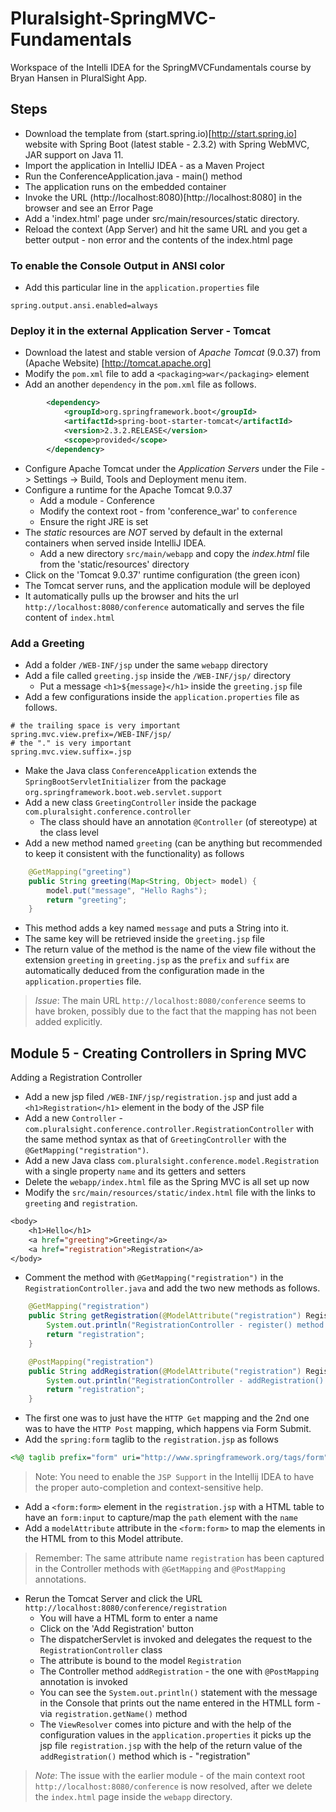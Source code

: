 # Pluralsight-SpringMVC-Fundamentals
Workspace of the Intelli IDEA for the SpringMVCFundamentals course by Bryan Hansen in PluralSight App.

## Steps

* Download the template from (start.spring.io)[http://start.spring.io] website with Spring Boot (latest stable - 2.3.2) with Spring WebMVC, JAR support on Java 11.
* Import the application in IntelliJ IDEA - as a Maven Project
* Run the ConferenceApplication.java - main() method
* The application runs on the embedded container
* Invoke the URL (http://localhost:8080)[http://localhost:8080] in the browser and see an Error Page
* Add a 'index.html' page under src/main/resources/static directory.
* Reload the context (App Server) and hit the same URL and you get a better output - non error and the contents of the index.html page

### To enable the Console Output in ANSI color

* Add this particular line in the `application.properties` file

```properties
spring.output.ansi.enabled=always
```

### Deploy it in the external Application Server - Tomcat

* Download the latest and stable version of *Apache Tomcat* (9.0.37) from (Apache Website) [http://tomcat.apache.org]
* Modify the `pom.xml` file to add a `<packaging>war</packaging>` element
* Add an another `dependency` in the `pom.xml` file as follows.

```xml
		<dependency>
			<groupId>org.springframework.boot</groupId>
			<artifactId>spring-boot-starter-tomcat</artifactId>
			<version>2.3.2.RELEASE</version>
			<scope>provided</scope>
		</dependency>
```
* Configure Apache Tomcat under the *Application Servers* under the File -> Settings -> Build, Tools and Deployment menu item.
* Configure a runtime for the Apache Tomcat 9.0.37 
  * Add a module - Conference
  * Modify the context root - from 'conference_war' to `conference`
  * Ensure the right JRE is set
* The *static* resources are *NOT* served by default in the external containers when served inside IntelliJ IDEA.
  * Add a new directory `src/main/webapp` and copy the *index.html* file from the 'static/resources' directory
* Click on the 'Tomcat 9.0.37' runtime configuration (the green icon)
* The Tomcat server runs, and the application module will be deployed 
* It automatically pulls up the browser and hits the url `http://localhost:8080/conference` automatically and serves the file content of `index.html`

### Add a Greeting

* Add a folder `/WEB-INF/jsp` under the same `webapp` directory
* Add a file called `greeting.jsp` inside the `/WEB-INF/jsp/` directory
    * Put a message `<h1>${message}</h1>` inside the `greeting.jsp` file
* Add a few configurations inside the `application.properties` file as follows.

```properties
# the trailing space is very important
spring.mvc.view.prefix=/WEB-INF/jsp/
# the "." is very important
spring.mvc.view.suffix=.jsp
```
* Make the Java class `ConferenceApplication` extends the `SpringBootServletInitializer` from the package `org.springframework.boot.web.servlet.support`
* Add a new class `GreetingController` inside the package `com.pluralsight.conference.controller`
    * The class should have an annotation `@Controller` (of stereotype) at the class level
* Add a new method named `greeting` (can be anything but recommended to keep it consistent with the functionality) as follows

```java
    @GetMapping("greeting")
    public String greeting(Map<String, Object> model) {
        model.put("message", "Hello Raghs");
        return "greeting";
    }
```
   * This method adds a key named `message` and puts a String into it.
   * The same key will be retrieved inside the `greeting.jsp` file
   * The return value of the method is the name of the view file without the extension `greeting` in `greeting.jsp`
    as the `prefix` and `suffix` are automatically deduced from the configuration made in the `application.properties` file.

> *Issue*: The main URL `http://localhost:8080/conference` seems to have broken, possibly due to the fact that the mapping has not been added explicitly.

## Module 5 - Creating Controllers in Spring MVC

Adding a Registration Controller

* Add a new jsp filed `/WEB-INF/jsp/registration.jsp` and just add a `<h1>Registration</h1>` element in the body of the JSP file
* Add a new `Controller` - `com.pluralsight.conference.controller.RegistrationController` with the same method syntax as that of `GreetingController` with the `@GetMapping("registration")`.
* Add a new Java class `com.pluralsight.conference.model.Registration` with a single property `name` and its getters and setters
* Delete the `webapp/index.html` file as the Spring MVC is all set up now
* Modify the `src/main/resources/static/index.html` file with the links to `greeting` and `registration`.
```jsp
<body>
    <h1>Hello</h1>
    <a href="greeting">Greeting</a>
    <a href="registration">Registration</a>
</body>
```    
* Comment the method with `@GetMapping("registration")` in the `RegistrationController.java` and add the two new methods as follows.
```java
    @GetMapping("registration")
    public String getRegistration(@ModelAttribute("registration") Registration registration) {
        System.out.println("RegistrationController - register() method invoked");
        return "registration";
    }

    @PostMapping("registration")
    public String addRegistration(@ModelAttribute("registration") Registration registration) {
        System.out.println("RegistrationController - addRegistration() method invoked for : " + registration.getName());
        return "registration";
    }
```
* The first one was to just have the `HTTP Get` mapping and the 2nd one was to have the `HTTP Post` mapping, which happens via Form Submit.
* Add the `spring:form` taglib to the `registration.jsp` as follows
```jsp
<%@ taglib prefix="form" uri="http://www.springframework.org/tags/form"%>
```

> Note: You need to enable the `JSP Support` in the Intellij IDEA to have the proper auto-completion and context-sensitive help.

* Add a `<form:form>` element in the `registration.jsp` with a HTML table to have an `form:input` to capture/map the `path` element with the `name`
* Add a `modelAttribute` attribute in the `<form:form>` to map the elements in the HTML from to this Model attribute. 

> Remember: The same attribute name `registration` has been captured in the Controller methods with `@GetMapping` and `@PostMapping` annotations.
*  Rerun the Tomcat Server and click the URL `http://localhost:8080/conference/registration`
   * You will have a HTML form to enter a name
   * Click on the 'Add Registration' button
   * The dispatcherServlet is invoked and delegates the request to the `RegistrationController` class 
   * The attribute is bound to the model `Registration` 
   * The Controller method `addRegistration` - the one with `@PostMapping` annotation is invoked
   * You can see the `System.out.println()` statement with the message in the Console that prints out the name entered in the HTMLL form - via `registration.getName()` method
   * The `ViewResolver` comes into picture and with the help of the configuration values in the `application.properties` it picks up the jsp file `registration.jsp` with the help of the return value of the `addRegistration()` method which is - "registration"
   
> *Note*: The issue with the earlier module - of the main context root `http://localhost:8080/conference` is now resolved, after we delete the `index.html` page inside the `webapp` directory.
   